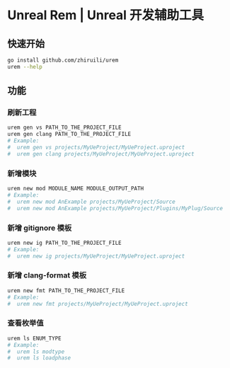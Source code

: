 # Unreal Rem | Unreal 开发辅助工具

## 快速开始

```bash
go install github.com/zhiruili/urem
urem --help
```

## 功能

### 刷新工程

```bash
urem gen vs PATH_TO_THE_PROJECT_FILE
urem gen clang PATH_TO_THE_PROJECT_FILE
# Example:
#  urem gen vs projects/MyUeProject/MyUeProject.uproject
#  urem gen clang projects/MyUeProject/MyUeProject.uproject
```

### 新增模块

```bash
urem new mod MODULE_NAME MODULE_OUTPUT_PATH
# Example:
#  urem new mod AnExample projects/MyUeProject/Source
#  urem new mod AnExample projects/MyUeProject/Plugins/MyPlug/Source
```

### 新增 gitignore 模板

```bash
urem new ig PATH_TO_THE_PROJECT_FILE
# Example:
#  urem new ig projects/MyUeProject/MyUeProject.uproject
```

### 新增 clang-format 模板

```bash
urem new fmt PATH_TO_THE_PROJECT_FILE
# Example:
#  urem new fmt projects/MyUeProject/MyUeProject.uproject
```

### 查看枚举值

``` bash
urem ls ENUM_TYPE
# Example:
#  urem ls modtype
#  urem ls loadphase
```
